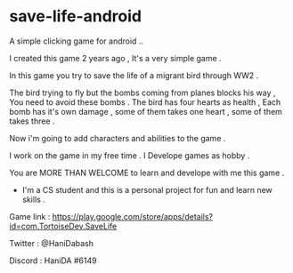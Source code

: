 # save-life-android
A simple clicking game for android .. 

I created this game 2 years ago , It's a very simple game .

In this game you try to save the life of a migrant bird through WW2 .

The bird trying to fly but the bombs coming from planes blocks his way , You need to avoid these bombs .
The bird has four hearts as health , Each bomb has it's own damage , some of them takes one heart , some of them takes three .

Now i'm going to add characters and abilities to the game . 

I work on the game in my free time . 
I Develope games as hobby .

You are MORE THAN WELCOME to learn and develope with me this game . 

* I'm a CS student and this is a personal project for fun and learn new skills . 


Game link :
https://play.google.com/store/apps/details?id=com.TortoiseDev.SaveLife

Twitter : @HaniDabash

Discord : HaniDA #6149
